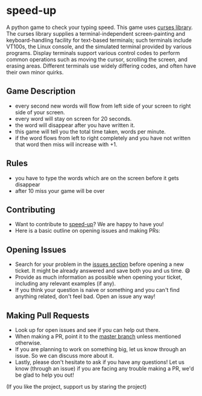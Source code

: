 # speed-up
A python game to check your typing speed. This game uses [curses library](https://docs.python.org/3/howto/curses.html). The curses library supplies a terminal-independent screen-painting and keyboard-handling facility for text-based terminals; such terminals include VT100s, the Linux console, and the simulated terminal provided by various programs. Display terminals support various control codes to perform common operations such as moving the cursor, scrolling the screen, and erasing areas. Different terminals use widely differing codes, and often have their own minor quirks. 

## Game Description
- every second new words will flow from left side of your screen to right side of your screen.
- every word will stay on screen for 20 seconds.
- the word will disappear after you have written it.
- this game will tell you the total time taken, words per minute.
- if the word flows from left to right completely and you have not written that word then miss will increase with +1. 

## Rules
- you have to type the words which are on the screen before it gets disappear
- after 10 miss your game will be over

## Contributing

- Want to contribute to [speed-up](https://github.com/rpotter12/speed-up)?
We are happy to have you!
- Here is a basic outline on opening issues and making PRs:

## Opening Issues

- Search for your problem in the
[issues section](https://github.com/rpotter12/speed-up/issues)
before opening a new ticket. It might be already answered and save both you and us time. :smile:
- Provide as much information as possible when opening your ticket, including any relevant examples (if any).
- If you think your question is naive or something and you can't find anything related,
don't feel bad. Open an issue any way!

## Making Pull Requests

- Look up for open issues and see if you can help out there.
- When making a PR, point it to the [master branch](https://github.com/rpotter12/speed-up/tree/master)
unless mentioned otherwise.
- If you are planning to work on something big, let us know through an issue. So we can discuss more about it.
- Lastly, please don't hesitate to ask if you have any questions!
Let us know (through an issue) if you are facing any trouble making a PR, we'd be glad to help you out!

(If you like the project, support us by staring the project)
